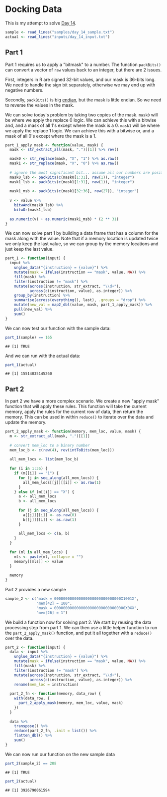 # Docking Data



This is my attempt to solve [Day 14](https://adventofcode.com/2021/day/14).


```r
sample <- read_lines("samples/day_14_sample.txt")
actual <- read_lines("inputs/day_14_input.txt")
```

## Part 1

Part 1 requires us to apply a "bitmask" to a number. The function `packBits()` can convert a vector of `raw` values
back to an integer, but there are 2 issues.

First, integers in R are signed 32-bit values, and our mask is 36-bits long. We need to handle the sign bit separately,
otherwise we may end up with negative numbers.

Secondly, `packBits()` is big [endian](https://en.wikipedia.org/wiki/Endianness), but the mask is little endian. So we
need to reverse the values in the mask.

We can solve today's problem by taking two copies of the mask. `mask0` will be where we apply the replace 0 logic. We
can achieve this with a bitwise and, and a mask of all 1's except where the mask is a 0. `mask1` will be where we apply
the replace 1 logic. We can achieve this with a bitwise or, and a mask of all 0's except where the mask is a 1.


```r
part_1_apply_mask <- function(value, mask) {
  mask <- str_extract_all(mask, ".")[[1]] %>% rev()

  mask0 <- str_replace(mask, "X", "1") %>% as.raw()
  mask1 <- str_replace(mask, "X", "0") %>% as.raw()
  
  # ignore the most significant bit... assume all our numbers are positive...
  mask0_lsb <- packBits(c(mask0[1:31], raw(1)), "integer")
  mask1_lsb <- packBits(c(mask1[1:31], raw(1)), "integer")
  
  mask1_msb <- packBits(c(mask1[32:36], raw(27)), "integer")
  
  v <- value %>%
    bitwAnd(mask0_lsb) %>%
    bitwOr(mask1_lsb)
  
  as.numeric(v) + as.numeric(mask1_msb) * (2 ** 31)
}
```

We can now solve part 1 by building a data frame that has a column for the mask along with the value. Note that if a
memory location is updated twice we only keep the last value, so we can group by the memory locations and just keep
the last value.


```r
part_1 <- function(input) {
  input %>%
    unglue_data("{instruction} = {value}") %>%
    mutate(mask = ifelse(instruction == "mask", value, NA)) %>%
    fill(mask) %>%
    filter(instruction != "mask") %>%
    mutate(across(instruction, str_extract, "\\d+"),
           across(c(instruction, value), as.integer)) %>%
    group_by(instruction) %>%
    summarise(across(everything(), last), .groups = "drop") %>%
    mutate(new_val = map2_dbl(value, mask, part_1_apply_mask)) %>%
    pull(new_val) %>%
    sum()
}
```

We can now test our function with the sample data:


```r
part_1(sample) == 165
```

```
## [1] TRUE
```

And we can run with the actual data:


```r
part_1(actual)
```

```
## [1] 15514035145260
```

## Part 2

In part 2 we have a more complex scenario. We create a new "apply mask" function that will apply these rules. This
function will take the current memory, apply the rules for the current row of data, then return the memory. This can be
used in within `reduce()` to iterate over the data and update the memory.


```r
part_2_apply_mask <- function(memory, mem_loc, value, mask) {
  m <- str_extract_all(mask, ".")[[1]]
  
  # convert mem_loc to a binary number
  mem_loc_b <- c(raw(4), rev(intToBits(mem_loc)))
  
  all_mem_locs <- list(mem_loc_b)
  
  for (i in 1:36) {
    if (m[[i]] == "1") {
      for (j in seq_along(all_mem_locs)) {
        all_mem_locs[[j]][[i]] <- as.raw(1)
      }
    } else if (m[[i]] == "X") {
      a <- all_mem_locs
      b <- all_mem_locs
      
      for (j in seq_along(all_mem_locs)) {
        a[[j]][[i]] <- as.raw(0)
        b[[j]][[i]] <- as.raw(1)
      }
      
      all_mem_locs <- c(a, b)
    }
  }
  
  for (ml in all_mem_locs) {
    mls <- paste(ml, collapse = "")
    memory[[mls]] <- value
  }
  
  memory
}
```

Part 2 provides a new sample


```r
sample_2 <- c("mask = 000000000000000000000000000000X1001X",
              "mem[42] = 100",
              "mask = 00000000000000000000000000000000X0XX",
              "mem[26] = 1")
```

We build a function now for solving part 2. We start by reusing the data processing step from part 1. We can then use
a little helper function to run the `part_2_apply_mask()` function, and put it all together with a `reduce()` over the
data.


```r
part_2 <- function(input) {
  data <- input %>%
    unglue_data("{instruction} = {value}") %>%
    mutate(mask = ifelse(instruction == "mask", value, NA)) %>%
    fill(mask) %>%
    filter(instruction != "mask") %>%
    mutate(across(instruction, str_extract, "\\d+"),
           across(c(instruction, value), as.integer)) %>%
    rename(mem_loc = instruction)
  
  part_2_fn <- function(memory, data_row) {
    with(data_row, {
      part_2_apply_mask(memory, mem_loc, value, mask)
    })
  }
  
  data %>%
    transpose() %>%
    reduce(part_2_fn, .init = list()) %>%
    flatten_dbl() %>%
    sum()
}
```

We can now run our function on the new sample data


```r
part_2(sample_2) == 208
```

```
## [1] TRUE
```


```r
part_2(actual)
```

```
## [1] 3926790061594
```


